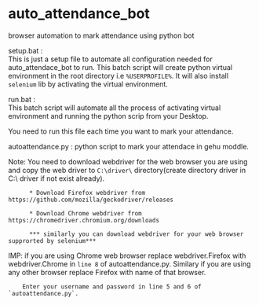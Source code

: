 # auto_attendance_bot
browser automation to mark attendance using python bot


setup.bat :  
This is just a setup file to automate all configuration needed for auto_attendace_bot to run.
This batch script will create python virtual environment in the root directory i.e `%USERPROFILE%`.
It will also install `selenium` lib by activating the virtual environment.


run.bat :                                                                                                                                                                
This batch script will automate all the process of activating virtual environment and running the python scrip from your Desktop.                                        

You need to run this file each time you want to mark your attendance.

                                                                                                                                                                                 
                                                                                                                                                                                                                                                                                         
autoattendance.py : python script to mark your attendace in gehu moddle.
                                                                                                                                                                        
                                                                                                                                                                        
                                                                                                                                                                        
Note: You need to download webdriver for the web browser you are using and copy the web driver to `C:\driver\` directory(create directory driver in C:\ driver if not exist already).


          * Download Firefox webdriver from https://github.com/mozilla/geckodriver/releases 
          
          * Download Chrome webdriver from https://chromedriver.chromium.org/downloads
          
          *** similarly you can download webdriver for your web browser supprorted by selenium***
          
         
   IMP: if you are using Chrome web browser replace webdriver.Firefox with webdriver.Chrome in `line 8` of autoattendance.py. 
        Similary if you are using any other browser replace Firefox with name of that browser.
        
        
        Enter your username and password in line 5 and 6 of `autoattendance.py`.
 
